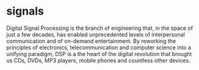 # signals

Digital Signal Processing is the branch of engineering that, in the space of just a few decades, has enabled unprecedented levels of interpersonal communication and of on-demand entertainment. By reworking the principles of electronics, telecommunication and computer science into a unifying paradigm, DSP is a the heart of the digital revolution that brought us CDs, DVDs, MP3 players, mobile phones and countless other devices. 

